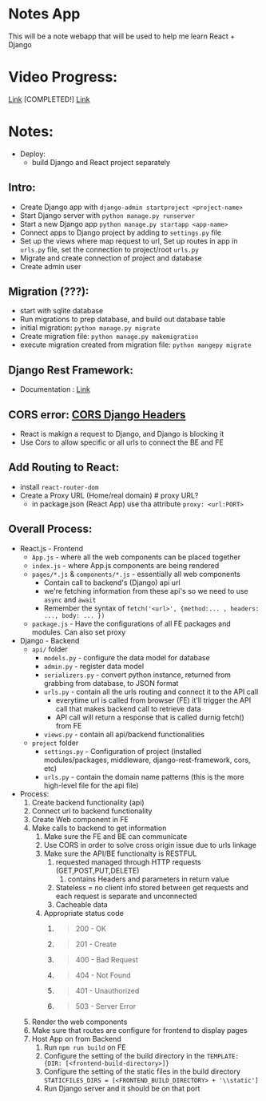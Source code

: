 # Notes App
This will be a note webapp that will be used to help me learn React + Django

# Video Progress:
[Link](https://www.youtube.com/watch?v=tYKRAXIio28&ab_channel=DennisIvy) [COMPLETED!]
[Link](<LINK TO DEPLOYMENT VIDEO FOR DJANGO >)

# Notes:
- Deploy:
  - build Django and React project separately

## Intro:
  - Create Django app with `django-admin startproject <project-name>`
  - Start Django server with `python manage.py runserver`
  - Start a new Django app `python manage.py startapp <app-name>`
  - Connect apps to Django project by adding to `settings.py` file
  - Set up the views where map request to url, Set up routes in app in `urls.py` file, set the connection to project/root `urls.py`
  - Migrate and create connection of project and database
  - Create admin user

## Migration (???):
  - start with sqlite database
  - Run migrations to prep database, and build out database table
  - initial migration: `python manage.py migrate`
  - Create migration file: `python manage.py makemigration`
  - execute migration created from migration file: `python mangepy migrate`

## Django Rest Framework:
  - Documentation : [Link](https://www.django-rest-framework.org/)


## CORS error: [CORS Django Headers](https://pypi.org/project/django-cors-headers/#description)
- React is makign a request to Django, and Django is blocking it 
- Use Cors to allow specific or all urls to connect the BE and FE

## Add Routing to React:
- install `react-router-dom`
- Create a Proxy URL (Home/real domain) # proxy URL?
  - in package.json (React App) use tha attribute `proxy: <url:PORT>`

## Overall Process:
- React.js - Frontend
  - `App.js` - where all the web components can be placed together
  - `index.js` - where App.js components are being rendered
  - `pages/*.js` & `components/*.js` - essentially all web components
    - Contain call to backend's (Django) api url 
    - we're fetching information from these api's so we need to use `async` and `await`
    - Remember the syntax of `fetch('<url>', {method:... , headers: ..., body: ... })`
  - `package.js` - Have the configurations of all FE packages and modules. Can also set proxy
- Django - Backend
  - `api/` folder
    - `models.py` - configure the data model for database
    - `admin.py` - register data model
    - `serializers.py` - convert python instance, returned from grabbing from database, to JSON format
    - `urls.py` - contain all the urls routing and connect it to the API call
      - everytime url is called from browser (FE) it'll trigger the API call that makes backend call to retrieve data 
      - API call will return a response that is called durnig fetch() from FE
    - `views.py` - contain all api/backend functionalities
  - `project` folder
    - `settings.py` - Configuration of project (installed modules/packages, middleware, django-rest-framework, cors, etc)
    - `urls.py` - contain the domain name patterns (this is the more high-level file for the api file)
- Process:
  1. Create backend functionality (api)
  2. Connect url to backend functionality
  3. Create Web component in FE
  4. Make calls to backend to get information 
     1. Make sure the FE and BE can communicate 
     2. Use CORS in order to solve cross origin issue due to urls linkage
     3. Make sure the API/BE functionalty is RESTFUL
        1. requested managed through HTTP requests (GET,POST,PUT,DELETE)
           1. contains Headers and parameters in return value
        2. Stateless = no client info stored between get requests and each request is separate and unconnected
        3. Cacheable data
     4. Appropriate status code
        1. > 200 - OK
        2. > 201 - Create
        3. > 400 - Bad Request
        4. > 404 - Not Found
        5. > 401 - Unauthorized
        6. > 503 - Server Error
  5. Render the web components
  6. Make sure that routes are configure for frontend to display pages
  7. Host App on from Backend
     1. Run `npm run build` on FE 
     2. Configure the setting of the build directory in the `TEMPLATE: {DIR: [<frontend-build-directory>]}`
     3. Configure the setting of the static files in the build directory `STATICFILES_DIRS = [<FRONTEND_BUILD_DIRECTORY> + '\\static']`
     4. Run Django server and it should be on that port
